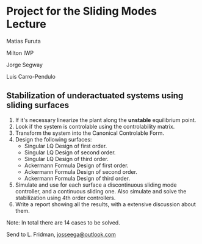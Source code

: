 # Project for the Sliding Modes Lecture

Matias Furuta

Milton IWP

Jorge Segway

Luis Carro-Pendulo

## Stabilization of underactuated systems using sliding surfaces

1. If it's necessary linearize the plant along the **unstable** equilibrium point.
2. Look if the system is controlable using the controlability matrix.
3. Transform the system into the Canonical Controlable Form.
4. Design the following surfaces:
    - Singular LQ Design of first order.
    - Singular LQ Design of second order.
    - Singular LQ Design of third order.
    - Ackermann Formula Design of first order.
    - Ackermann Formula Design of second order.
    - Ackermann Formula Design of third order.
5. Simulate and use for each surface a discontinuous sliding mode controller, and a continuous sliding one. Also simulate and solve the stabilization using 4th order controllers. 
6. Write a report showing all the results, with a extensive discussion about them.

Note: In total there are 14 cases to be solved. 

Send to L. Fridman, josseega@outlook.com
